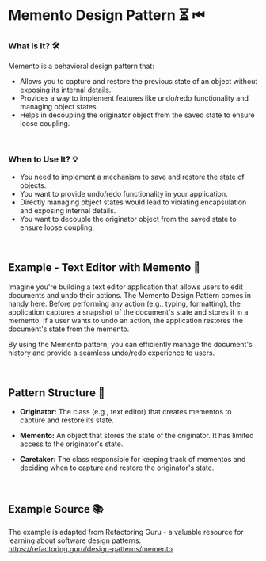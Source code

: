 # Memento Design Pattern ⏳ ⏮ 

### What is It? 🛠️

Memento is a behavioral design pattern that:

- Allows you to capture and restore the previous state of an object without exposing its internal details.
- Provides a way to implement features like undo/redo functionality and managing object states.
- Helps in decoupling the originator object from the saved state to ensure loose coupling.

<br>

### When to Use It? 💡

- You need to implement a mechanism to save and restore the state of objects.
- You want to provide undo/redo functionality in your application.
- Directly managing object states would lead to violating encapsulation and exposing internal details.
- You want to decouple the originator object from the saved state to ensure loose coupling.

<br>

## Example - Text Editor with Memento 📝

Imagine you're building a text editor application that allows users to edit documents and undo their actions. The Memento Design Pattern comes in handy here. Before performing any action (e.g., typing, formatting), the application captures a snapshot of the document's state and stores it in a memento. If a user wants to undo an action, the application restores the document's state from the memento.

By using the Memento pattern, you can efficiently manage the document's history and provide a seamless undo/redo experience to users.

<br>

## Pattern Structure 🧩

- **Originator:** The class (e.g., text editor) that creates mementos to capture and restore its state.

- **Memento:** An object that stores the state of the originator. It has limited access to the originator's state.

- **Caretaker:** The class responsible for keeping track of mementos and deciding when to capture and restore the originator's state.

<br>

## Example Source 📚

The example is adapted from Refactoring Guru - a valuable resource for learning about software design patterns. <br>
https://refactoring.guru/design-patterns/memento

